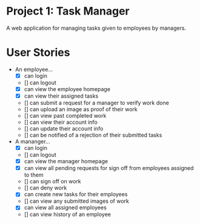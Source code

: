 # Project 1: Task Manager

A web application for managing tasks given to employees by managers.

# User Stories
- An employee...
    - [X] can login
    - [] can logout
    - [X] can view the employee homepage
    - [X] can view their assigned tasks
    - [] can submit a request for a manager to verify work done
    - [] can upload an image as proof of their work
    - [] can view past completed work
    - [] can view their account info
    - [] can update their account info
    - [] can be notified of a rejection of their submitted tasks
- A mananger...
    - [X] can login
    - [] can logout
    - [X] can view the manager homepage
    - [X] can view all pending requests for sign off from employees assigned to them
    - [] can sign off on work
    - [] can deny work
    - [X] can create new tasks for their employees
    - [] can view any submitted images of work
    - [X] can view all assigned employees
    - [] can view history of an employee
